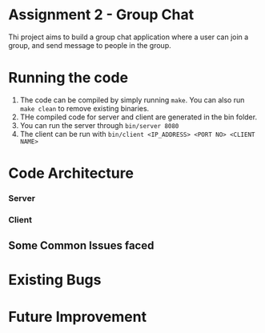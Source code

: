 # Assignment 2 - Group Chat

Thi project aims to build a group chat application where a user can join a group, and send message to people in the group.

# Running the code

1. The code can be compiled by simply running `make`. You can also run `make clean` to remove existing binaries.
2. THe compiled code for server and client are generated in the bin folder.
3. You can run the server through `bin/server 8080`
4. The client can be run with `bin/client <IP_ADDRESS> <PORT NO> <CLIENT NAME>`

# Code Architecture

### Server


### Client

## Some Common Issues faced


# Existing Bugs

# Future Improvement
